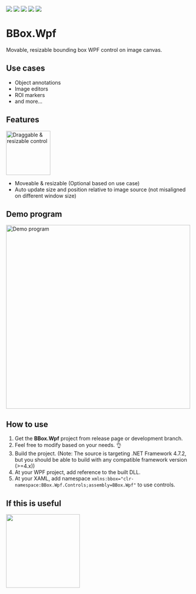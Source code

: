 <img src="https://img.shields.io/badge/release-v1.0.0-blue"/> <img src="https://img.shields.io/badge/usage-personal%20%7C%20commercial-brightgreen"/> <img src="https://img.shields.io/badge/support-not%20provided-orange"/> <img src="https://img.shields.io/badge/.NET%20Framework-4.x-lightgray"/> <img src="https://img.shields.io/badge/nuget-no%20ETA-red"/> 
# BBox.Wpf
Movable, resizable bounding box WPF control on image canvas.

## Use cases
- Object annotations
- Image editors
- ROI markers
- and more...

## Features
<img width="120" alt="Draggable & resizable control" src="https://user-images.githubusercontent.com/5046671/197372136-e2bac9f8-e230-4557-8124-500990dd1634.png">

- Moveable & resizable (Optional based on use case)
- Auto update size and position relative to image source (not misaligned on different window size)

## Demo program
<img width="500" alt="Demo program" src="https://user-images.githubusercontent.com/5046671/197372065-bc01c4a5-7cd2-43aa-a632-3b71c8307ba3.png">

## How to use

1. Get the **BBox.Wpf** project from release page or development branch.
2. Feel free to modify based on your needs. 👌
3. Build the project. (Note: The source is targeting .NET Framework 4.7.2, but you should be able to build with any compatible framework version (>=4.x))
4. At your WPF project, add reference to the built DLL.
5. At your XAML, add namespace ```xmlns:bbox="clr-namespace:BBox.Wpf.Controls;assembly=BBox.Wpf"``` to use controls.

## If this is useful
<a href="https://ko-fi.com/woolf42"><img src="https://user-images.githubusercontent.com/5046671/197377067-ce6016ae-6368-47b6-a4eb-903eb7b0af9c.png" width="200" alt=""/></a>

